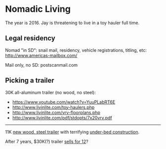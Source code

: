 # Nomadic Living

The year is 2016. Jay is threatening to live in a toy hauler full time. 

## Legal residency

Nomad "in SD": snail mail, residency, vehicle registrations, titling, etc: http://www.americas-mailbox.com/

Mail only, no SD: postscanmail.com

## Picking a trailer

30K all-aluminum trailer (no wood, no steel):

* https://www.youtube.com/watch?v=YuuPLabRT6E
* http://www.livinlite.com/toy-haulers.php
* http://www.livinlite.com/vrv-floorplans.php
* http://www.livinlite.com/pdf/stdopts/7x20vrv.pdf

----

11K [new wood, steel trailer](http://desmoines.craigslist.org/rvd/5395058894.htm)
with terrifying [under-bed construction](https://www.dropbox.com/s/fnzxddjaz9yp0vh/Screenshot%202016-01-16%2017.01.31.png?dl=0).

After 7 years, $30K(?) trailer [sells for 12](http://www.outletrecreation.com/RV.aspx?qs=6BkLA1eG9yfIIDGUYpGbwQ==)?






